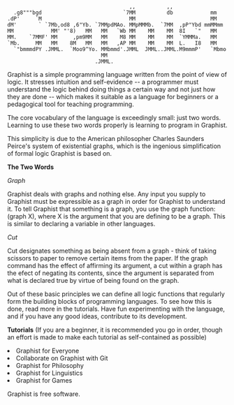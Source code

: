 ```
                                       ,,          ,,
  .g8"""bgd                          `7MM          db            mm
.dP'     `M                            MM                        MM
dM'       ` `7Mb,od8 ,6"Yb. `7MMpdMAo. MMpMMMb.  `7MM  ,pP"Ybd mmMMmm
MM            MM' "'8)   MM   MM   `Wb MM    MM    MM  8I   `"   MM
MM.    `7MMF' MM     ,pm9MM   MM    M8 MM    MM    MM  `YMMMa.   MM
`Mb.     MM   MM    8M   MM   MM   ,AP MM    MM    MM  L.   I8   MM
  `"bmmmdPY .JMML.  `Moo9^Yo. MMbmmd'.JMML  JMML..JMML.M9mmmP'   `Mbmo
                              MM
                            .JMML.
```

Graphist is a simple programming language written from the point of view of logic.  It stresses intuition and self-evidence -- a programmer must understand the logic behind doing things a certain way and not just how they are done -- which makes it suitable as a language for beginners or a pedagogical tool for teaching programming.

The core vocabulary of the language is exceedingly small: just two words.  Learning to use these two words properly is learning to program in Graphist.

This simplicity is due to the American philosopher Charles Saunders Peirce's system of existential graphs, which is the
ingenious simplification of formal logic Graphist is based on.

**The Two Words**

*Graph*

Graphist deals with graphs and nothing else.  Any input you supply to Graphist must be expressible as a graph in order for Graphist to understand it.  To tell Graphist that something is a graph, you use the graph function: (graph X), where X is the argument that you are defining to be a graph.  This is similar to declaring a variable in other languages.

*Cut*

Cut designates something as being absent from a graph - think of taking scissors to paper to remove certain items
from the paper.  If the graph command has the effect of affirming its argument, a cut within a graph has the efect of negating its contents, since the argument is separated from what is declared true by virtue of being found on the graph.

Out of these basic principles we can define all logic functions that regularly form the building blocks of programming languages.  To see how this is done, read more in the tutorials.  Have fun experimenting with the language, and if you have any good ideas, contribute to its development.

**Tutorials**
(If you are a beginner, it is recommended you go in order, though an effort is made to make each tutorial as self-contained as possible)

<li>Graphist for Everyone</li>
<li>Collaborate on Graphist with Git</li>
<li>Graphist for Philosophy</li>
<li>Graphist for Linguistics</li>
<li>Graphist for Games</li>

Graphist is free software.
